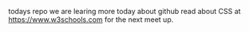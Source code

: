 todays repo
we are learing more today about github
read about CSS at https://www.w3schools.com for the next meet up.
